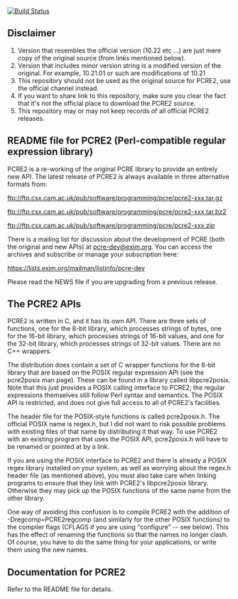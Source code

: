 [![Build Status](https://travis-ci.org/jpcre2/pcre2.svg?branch=release)](https://travis-ci.org/jpcre2/pcre2)

Disclaimer
----------

1. Version that resembles the official version (10.22 etc ...) are just mere copy of the original source (from links mentioned below).
2. Version that includes minor version string is a modified version of the original. For example, 10.21.01 or such are modifications of 10.21
3. This repository should not be used as the original source for PCRE2, use the official channel instead.
4. If you want to share link to this repository, make sure you clear the fact that it's not the official place to download the PCRE2 source.
5. This repository may or may not keep records of all official PCRE2 releases.

README file for PCRE2 (Perl-compatible regular expression library)
------------------------------------------------------------------

PCRE2 is a re-working of the original PCRE library to provide an entirely new
API. The latest release of PCRE2 is always available in three alternative
formats from:

  ftp://ftp.csx.cam.ac.uk/pub/software/programming/pcre/pcre2-xxx.tar.gz
  
  ftp://ftp.csx.cam.ac.uk/pub/software/programming/pcre/pcre2-xxx.tar.bz2
  
  ftp://ftp.csx.cam.ac.uk/pub/software/programming/pcre/pcre2-xxx.zip

There is a mailing list for discussion about the development of PCRE (both the
original and new APIs) at pcre-dev@exim.org. You can access the archives and
subscribe or manage your subscription here:

   https://lists.exim.org/mailman/listinfo/pcre-dev

Please read the NEWS file if you are upgrading from a previous release.

The PCRE2 APIs
--------------

PCRE2 is written in C, and it has its own API. There are three sets of
functions, one for the 8-bit library, which processes strings of bytes, one for
the 16-bit library, which processes strings of 16-bit values, and one for the
32-bit library, which processes strings of 32-bit values. There are no C++
wrappers.

The distribution does contain a set of C wrapper functions for the 8-bit
library that are based on the POSIX regular expression API (see the pcre2posix
man page). These can be found in a library called libpcre2posix. Note that this
just provides a POSIX calling interface to PCRE2; the regular expressions
themselves still follow Perl syntax and semantics. The POSIX API is restricted,
and does not give full access to all of PCRE2's facilities.

The header file for the POSIX-style functions is called pcre2posix.h. The
official POSIX name is regex.h, but I did not want to risk possible problems
with existing files of that name by distributing it that way. To use PCRE2 with
an existing program that uses the POSIX API, pcre2posix.h will have to be
renamed or pointed at by a link.

If you are using the POSIX interface to PCRE2 and there is already a POSIX
regex library installed on your system, as well as worrying about the regex.h
header file (as mentioned above), you must also take care when linking programs
to ensure that they link with PCRE2's libpcre2posix library. Otherwise they may
pick up the POSIX functions of the same name from the other library.

One way of avoiding this confusion is to compile PCRE2 with the addition of
-Dregcomp=PCRE2regcomp (and similarly for the other POSIX functions) to the
compiler flags (CFLAGS if you are using "configure" -- see below). This has the
effect of renaming the functions so that the names no longer clash. Of course,
you have to do the same thing for your applications, or write them using the
new names.


Documentation for PCRE2
-----------------------

Refer to the README file for details.

